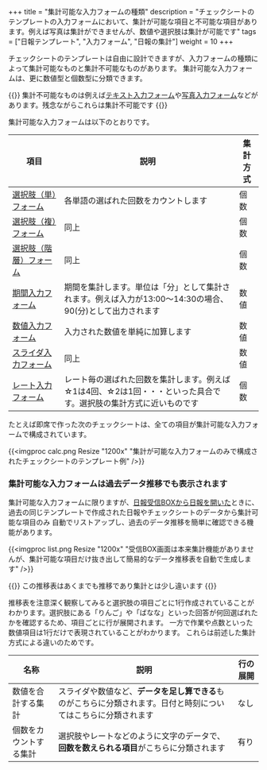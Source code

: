 +++
title = "集計可能な入力フォームの種類"
description = "チェックシートのテンプレートの入力フォームにおいて、集計が可能な項目と不可能な項目があります。例えば写真は集計ができませんが、数値や選択肢は集計が可能です"
tags = ["日報テンプレート", "入力フォーム", "日報の集計"]
weight = 10
+++

チェックシートのテンプレートは自由に設計できますが、入力フォームの種類によって集計可能なものと集計不可能なものがあります。
集計可能な入力フォームは、更に数値型と個数型に分類できます。

{{<alice pos="right" icon="guide">}}
集計不可能なものは例えば[テキスト入力フォーム](/org/groupsetting/template/text/)や[写真入力フォーム](/org/groupsetting/template/picture/)などがあります。残念ながらこれらは集計不可能です
{{</alice>}}

集計可能な入力フォームは以下のとおりです。

|項目|説明|集計方式|
|---|---|---|
|[選択肢（単）フォーム](/org/groupsetting/template/select/)|各単語の選ばれた回数をカウントします|個数|
|[選択肢（複）フォーム](/org/groupsetting/template/select2/)|同上|個数|
|[選択肢（階層）フォーム](/org/groupsetting/template/selectcalc/)|同上|個数|
|[期間入力フォーム](/org/groupsetting/template/datetimes/)|期間を集計します。単位は「分」として集計されます。例えば入力が13:00〜14:30の場合、90(分)として出力されます|数値|
|[数値入力フォーム](/org/groupsetting/template/math/)|入力された数値を単純に加算します|数値|
|[スライダ入力フォーム](/org/groupsetting/template/step/)|同上|数値|
|[レート入力フォーム](/org/groupsetting/template/rate/)|レート毎の選ばれた回数を集計します。例えば☆1は4回、☆2は1回・・・といった具合です。選択肢の集計方式に近いものです|個数|

たとえば即席で作った次のチェックシートは、全ての項目が集計可能な入力フォームで構成されています。

{{<imgproc calc.png Resize "1200x" "集計が可能な入力フォームのみで構成されたチェックシートのテンプレート例" />}}

### 集計可能な入力フォームは過去データ推移でも表示されます

集計可能な入力フォームに限りますが、[日報受信BOXから日報を開いた](/report/read/)ときに、過去の同じテンプレートで作成された日報やチェックシートのデータから集計可能な項目のみ
自動でリストアップし、過去のデータ推移を簡単に確認できる機能があります。

{{<imgproc list.png Resize "1200x" "受信BOX画面は本来集計機能がありませんが、集計可能な項目だけ抜き出して簡易的なデータ推移表を自動で生成します" />}}

{{<alice pos="right" icon="here">}}
この推移表はあくまでも推移であり集計とは少し違います
{{</alice>}}

推移表を注意深く観察してみると選択肢の項目ごとに1行作成されていることがわかります。選択肢にある「りんご」や「ばなな」といった回答が何回選ばれたかを確認するため、項目ごとに行が展開されます。
一方で作業や点数といった数値項目は1行だけで表現されていることがわかります。
これらは前述した集計方式による違いのためです。


|名称|説明|行の展開|
|---|---|---|
|数値を合計する集計|スライダや数値など、**データを足し算できる**ものがこちらに分類されます。日付と時刻についてはこちらに分類されます|なし|
|個数をカウントする集計|選択肢やレートなどのように文字のデータで、**回数を数えられる項目**がこちらに分類されます|有り|
